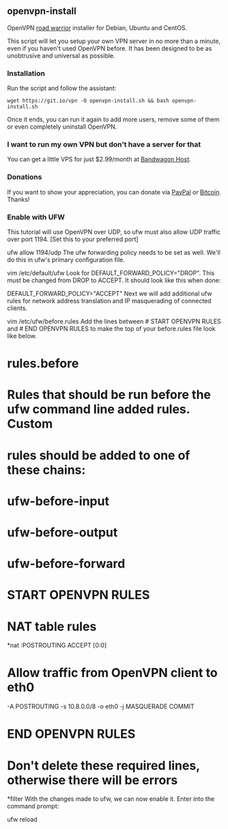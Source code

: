 ## openvpn-install
OpenVPN [road warrior](http://en.wikipedia.org/wiki/Road_warrior_%28computing%29) installer for Debian, Ubuntu and CentOS.

This script will let you setup your own VPN server in no more than a minute, even if you haven't used OpenVPN before. It has been designed to be as unobtrusive and universal as possible.

### Installation
Run the script and follow the assistant:

`wget https://git.io/vpn -O openvpn-install.sh && bash openvpn-install.sh`

Once it ends, you can run it again to add more users, remove some of them or even completely uninstall OpenVPN.

### I want to run my own VPN but don't have a server for that
You can get a little VPS for just $2.99/month at [Bandwagon Host](https://bandwagonhost.com/aff.php?aff=575&pid=12).

### Donations

If you want to show your appreciation, you can donate via [PayPal](https://www.paypal.com/cgi-bin/webscr?cmd=_s-xclick&hosted_button_id=VBAYDL34Z7J6L) or [Bitcoin](https://pastebin.com/raw/M2JJpQpC). Thanks!

### Enable with UFW

This tutorial will use OpenVPN over UDP, so ufw must also allow UDP traffic over port 1194. [Set this to your preferred port]

ufw allow 1194/udp
The ufw forwarding policy needs to be set as well. We'll do this in ufw's primary configuration file.

vim /etc/default/ufw
Look for DEFAULT_FORWARD_POLICY="DROP". This must be changed from DROP to ACCEPT. It should look like this when done:

DEFAULT_FORWARD_POLICY="ACCEPT"
Next we will add additional ufw rules for network address translation and IP masquerading of connected clients.

vim /etc/ufw/before.rules
Add the lines between # START OPENVPN RULES and # END OPENVPN RULES to make the top of your before.rules file look like below.

#
# rules.before
#
# Rules that should be run before the ufw command line added rules. Custom
# rules should be added to one of these chains:
#   ufw-before-input
#   ufw-before-output
#   ufw-before-forward
#

# START OPENVPN RULES
# NAT table rules
*nat
:POSTROUTING ACCEPT [0:0] 
# Allow traffic from OpenVPN client to eth0
-A POSTROUTING -s 10.8.0.0/8 -o eth0 -j MASQUERADE
COMMIT
# END OPENVPN RULES

# Don't delete these required lines, otherwise there will be errors
*filter
With the changes made to ufw, we can now enable it. Enter into the command prompt:

ufw reload

